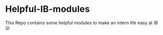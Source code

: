 # Helpful-IB-modules
This Repo contains some helpful modules to make an intern life easy at IB :stuck_out_tongue:
